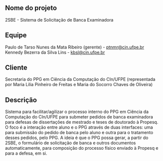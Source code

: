 Nome do projeto
---------------
2SBE - Sistema de Solicitação de Banca Examinadora

Equipe
------
Paulo de Tarso Nunes da Mata Ribeiro (gerente) - ptnmr@cin.ufpe.br<br>
Kennedy Bezerra da Silva Lins - kbsl@cin.ufpe.br

Cliente
-------
Secretaria do PPG em Ciência da Computação do CIn/UFPE (representada por Maria Lilia Pinheiro de Freitas e Maria do Socorro Chaves de Oliveira)

Descrição
---------
Sistema para facilitar/agilizar o processo interno do PPG em Ciência da Computação do CIn/UFPE para submeter pedidos de banca examinadora para defesas de dissertações de mestrado e teses de doutorado à Propesq. O foco é a interação entre aluno e o PPG através de duas interfaces: uma para submissão do pedido de banca pelo aluno e outra para o tratamento desses pedidos, pelo PPG.
A ideia é que o PPG possa gerar, a partir do 2SBE, o formulário de solicitação de banca e outros documentos automaticamente, para composição do processo físico enviado à Propesq e para a defesa, em si.
